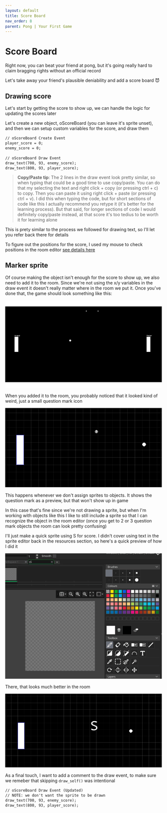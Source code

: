```yaml
---
layout: default
title: Score Board
nav_order: 8
parent: Pong | Your First Game
---
```


# Score Board

Right now, you can beat your friend at pong, but it's going really hard to claim bragging rights without an official record

Let's take away your friend's plausible deniability and add a score board 😈

## Drawing score

Let's start by getting the score to show up, we can handle the logic for updating the scores later

Let's create a new object, oScoreBoard (you can leave it's sprite unset), and then we can setup custom variables for the score, and draw them

```
// oScoreBoard Create Event
player_score = 0;
enemy_score = 0;

// oScoreBoard Draw Event
draw_text(700, 93, enemy_score);
draw_text(800, 93, player_score);
```

> **Copy/Paste tip**: The 2 lines in the draw event look pretty similar, so when typing that could be a good time to use copy/paste. You can do that my selecting the text and right click + copy (or pressing ctrl + c) to copy. Then you can paste it using right click + paste (or pressing ctrl + v). I did this when typing the code, but for short sections of code like this I actually recommend you retype it (it's better for the learning process). But that said, for longer sections of code I would definitely copy/paste instead, at that score it's too tedius to be worth it for learning alone

This is prety similar to the process we followed for drawing text, so I'll let you refer back there for details

To figure out the positions for the score, I used my mouse to check positions in the room editor [see details here]('../0_Pong_YourFirstGame/5_GMLBasics.html#x--y-axis')

## Marker sprite

Of course making the object isn't enough for the score to show up, we also need to add it to the room. Since we're not using the x/y variables in the draw event it doesn't really matter where in the room we put it. Once you've done that, the game should look something like this:

![](../../assets/images/pong/0_0_score.png)

When you added it to the room, you probably noticed that it looked kind of weird, just a small question mark icon

![](../../assets/images/pong/room_editor_question_mark.png)

This happens whenever we don't assign sprites to objects. It shows the question mark as a preview, but that won't show up in game

In this case that's fine since we're not drawing a sprite, but when I'm working with objects like this I like to still include a sprite so that I can recognize the object in the room editor (once you get to 2 or 3 question mark objects the room can look pretty confusing)

I'll just make a quick sprite using S for score. I didn't cover using text in the sprite editor back in the resources section, so here's a quick preview of how I did it

![](../../assets/images/pong/sprite_editor_text.gif)

There, that looks much better in the room

![](../../assets/images/pong/room_editor_s_marker.png)

As a final touch, I want to add a comment to the draw event, to make sure we remeber that skipping ``draw_self()`` was intentional

```
// oScoreBoard Draw Event (Updated)
// NOTE: we don't want the sprite to be drawn
draw_text(700, 93, enemy_score);
draw_text(800, 93, player_score);
```
